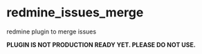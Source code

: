 redmine_issues_merge
====================

redmine plugin to merge issues

**PLUGIN IS NOT PRODUCTION READY YET.  PLEASE DO NOT USE.**